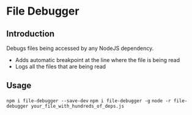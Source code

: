 # File Debugger

## Introduction

Debugs files being accessed by any NodeJS dependency.

- Adds automatic breakpoint at the line where the file is being read
- Logs all the files that are being read

## Usage

`npm i file-debugger --save-dev`
`npm i file-debugger -g`
`node -r file-debugger your_file_with_hundreds_of_deps.js`